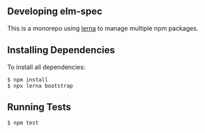 ## Developing elm-spec

This is a monorepo using [lerna](https://lerna.js.org) to manage multiple npm packages.


## Installing Dependencies

To install all dependencies:

```
$ npm install
$ npx lerna bootstrap
```

## Running Tests

```
$ npm test
```
